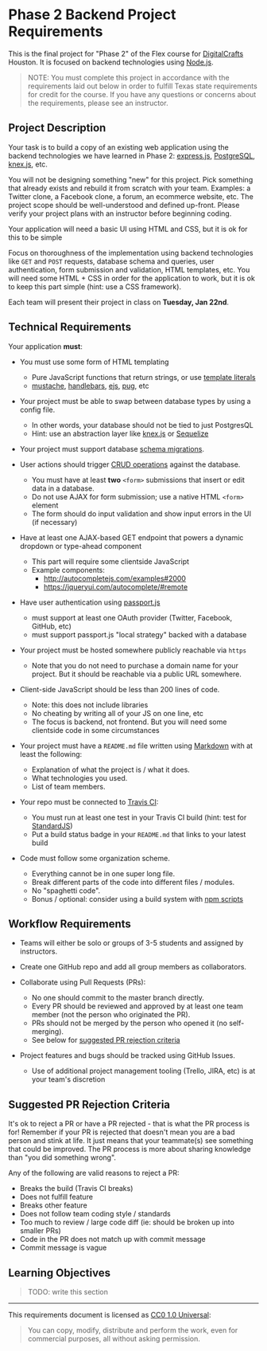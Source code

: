 # Phase 2 Backend Project Requirements

This is the final project for "Phase 2" of the Flex course for [DigitalCrafts]
Houston. It is focused on backend technologies using [Node.js].

> NOTE: You must complete this project in accordance with the requirements laid out
  below in order to fulfill Texas state requirements for credit for the course. If
  you have any questions or concerns about the requirements, please see an
  instructor.

[DigitalCrafts]:https://www.digitalcrafts.com/
[Node.js]:https://nodejs.org/

## Project Description

Your task is to build a copy of an existing web application using the backend
technologies we have learned in Phase 2: [express.js], [PostgreSQL], [knex.js],
etc.

You will not be designing something "new" for this project. Pick something that
already exists and rebuild it from scratch with your team. Examples: a Twitter
clone, a Facebook clone, a forum, an ecommerce website, etc. The project scope
should be well-understood and defined up-front. Please verify your project plans
with an instructor before beginning coding.

Your application will need a basic UI using HTML and CSS, but it is ok for this to be simple

Focus on thoroughness of the implementation using backend technologies like
`GET` and `POST` requests, database schema and queries, user authentication,
form submission and validation, HTML templates, etc. You will need some HTML +
CSS in order for the application to work, but it is ok to keep this part simple
(hint: use a CSS framework).

Each team will present their project in class on **Tuesday, Jan 22nd**.

[express.js]:https://expressjs.com/
[PostgreSQL]:https://www.postgresql.org/
[knex.js]:https://knexjs.org/

## Technical Requirements

Your application **must**:

- You must use some form of HTML templating
  - Pure JavaScript functions that return strings, or use [template literals](https://developer.mozilla.org/en-US/docs/Web/JavaScript/Reference/Template_literals)
  - [mustache](http://mustache.github.io/), [handlebars](https://handlebarsjs.com/), [ejs](https://ejs.co/), [pug](https://pugjs.org/api/getting-started.html), etc

- Your project must be able to swap between database types by using a config file.
  - In other words, your database should not be tied to just PostgresQL
  - Hint: use an abstraction layer like [knex.js](https://knexjs.org/) or [Sequelize](http://docs.sequelizejs.com/)

- Your project must support database [schema migrations](https://en.wikipedia.org/wiki/Schema_migration).

- User actions should trigger [CRUD operations](https://en.wikipedia.org/wiki/Create,_read,_update_and_delete) against the database.
  - You must have at least **two** `<form>` submissions that insert or edit data in a database.
  - Do not use AJAX for form submission; use a native HTML `<form>` element
  - The form should do input validation and show input errors in the UI (if necessary)

- Have at least one AJAX-based GET endpoint that powers a dynamic dropdown or type-ahead component
  - This part will require some clientside JavaScript
  - Example components:
    - http://autocompletejs.com/examples#2000
    - https://jqueryui.com/autocomplete/#remote

- Have user authentication using [passport.js](http://www.passportjs.org/)
  - must support at least one OAuth provider (Twitter, Facebook, GitHub, etc)
  - must support passport.js "local strategy" backed with a database

- Your project must be hosted somewhere publicly reachable via `https`
  - Note that you do not need to purchase a domain name for your project. But it
    should be reachable via a public URL somewhere.

- Client-side JavaScript should be less than 200 lines of code.
  - Note: this does not include libraries
  - No cheating by writing all of your JS on one line, etc
  - The focus is backend, not frontend. But you will need some clientside code in some circumstances

- Your project must have a `README.md` file written using [Markdown] with at least the following:
  - Explanation of what the project is / what it does.
  - What technologies you used.
  - List of team members.

- Your repo must be connected to [Travis CI](https://travis-ci.org/):
  - You must run at least one test in your Travis CI build (hint: test for [StandardJS])
  - Put a build status badge in your `README.md` that links to your latest build

- Code must follow some organization scheme.
  - Everything cannot be in one super long file.
  - Break different parts of the code into different files / modules.
  - No "spaghetti code".
  - Bonus / optional: consider using a build system with [npm scripts]

[Markdown]:https://guides.github.com/features/mastering-markdown/
[StandardJS]:https://standardjs.com/
[npm scripts]:https://deliciousbrains.com/npm-build-script/

## Workflow Requirements

- Teams will either be solo or groups of 3-5 students and assigned by instructors.

- Create one GitHub repo and add all group members as collaborators.

- Collaborate using Pull Requests (PRs):
  - No one should commit to the master branch directly.
  - Every PR should be reviewed and approved by at least one team member (not the person who originated the PR).
  - PRs should not be merged by the person who opened it (no self-merging).
  - See below for [suggested PR rejection criteria](#suggested-pr-rejection-criteria)

- Project features and bugs should be tracked using GitHub Issues.
  - Use of additional project management tooling (Trello, JIRA, etc) is at your team's discretion

## Suggested PR Rejection Criteria

It's ok to reject a PR or have a PR rejected - that is what the PR process is
for! Remember if your PR is rejected that doesn't mean you are a bad person and
stink at life. It just means that your teammate(s) see something that could be
improved. The PR process is more about sharing knowledge than "you did something
wrong".

Any of the following are valid reasons to reject a PR:

- Breaks the build (Travis CI breaks)
- Does not fulfill feature
- Breaks other feature
- Does not follow team coding style / standards
- Too much to review / large code diff (ie: should be broken up into smaller PRs)
- Code in the PR does not match up with commit message
- Commit message is vague

## Learning Objectives

> TODO: write this section

--------------------------------------------------------------------------------

This requirements document is licensed as [CC0 1.0 Universal](https://creativecommons.org/publicdomain/zero/1.0/):

> You can copy, modify, distribute and perform the work, even for commercial purposes, all without asking permission.
